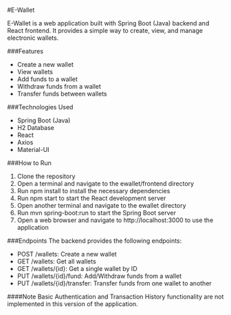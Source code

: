 #E-Wallet

E-Wallet is a web application built with Spring Boot (Java) backend and React frontend. It provides a simple way to create, view, and manage electronic wallets.

###Features
- Create a new wallet
- View wallets
- Add funds to a wallet
- Withdraw funds from a wallet
- Transfer funds between wallets

###Technologies Used
- Spring Boot (Java)
- H2 Database
- React
- Axios
- Material-UI

###How to Run
1. Clone the repository
2. Open a terminal and navigate to the ewallet/frontend directory
3. Run npm install to install the necessary dependencies
4. Run npm start to start the React development server
5. Open another terminal and navigate to the ewallet directory
6. Run mvn spring-boot:run to start the Spring Boot server
7. Open a web browser and navigate to http://localhost:3000 to use the application

###Endpoints
The backend provides the following endpoints:

- POST /wallets: Create a new wallet
- GET /wallets: Get all wallets
- GET /wallets/{id}: Get a single wallet by ID
- PUT /wallets/{id}/fund: Add/Withdraw funds from a wallet
- PUT /wallets/{id}/transfer: Transfer funds from one wallet to another

####Note
Basic Authentication and Transaction History functionality are not implemented in this version of the application.
